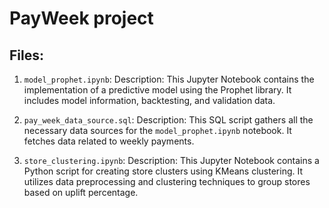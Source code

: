 # PayWeek project

## Files:

1. `model_prophet.ipynb`: 
   Description: This Jupyter Notebook contains the implementation of a predictive model using the Prophet library. It includes model information, backtesting, and validation data.

2. `pay_week_data_source.sql`:
   Description: This SQL script gathers all the necessary data sources for the `model_prophet.ipynb` notebook. It fetches data related to weekly payments.

3. `store_clustering.ipynb`:
   Description: This Jupyter Notebook contains a Python script for creating store clusters using KMeans clustering. It utilizes data preprocessing and clustering techniques to group stores based on uplift percentage.
